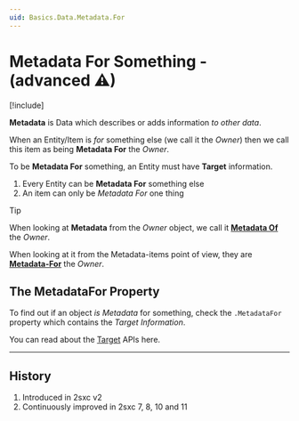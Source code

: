 ```yaml
---
uid: Basics.Data.Metadata.For
---
```


# Metadata For Something - (advanced ⚠)

[!include[](~/basics/stack/_shared-float-summary.md)]
<style>.context-box-summary .data-all { visibility: visible; } </style>

**Metadata** is Data which describes or adds information _to other data_. 

When an Entity/Item is _for_ something else (we call it the _Owner_) then we call this item as being **Metadata For** the _Owner_.

To be **Metadata For** something, an Entity must have **Target** information. 

1. Every Entity can be **Metadata For** something else
1. An item can only be _Metadata For_ one thing

> [!TIP]
> When looking at **Metadata** from the _Owner_ object, we call it **[Metadata Of](xref:Basics.Data.Metadata.For)** the _Owner_. 
> 
> When looking at it from the Metadata-items point of view, they are **[Metadata-For](xref:Basics.Data.Metadata.For)** the _Owner_.

## The MetadataFor Property

To find out if an object _is Metadata_ for something, check the `.MetadataFor` property which contains the _Target Information_. 

You can read about the [Target](xref:ToSic.Eav.Metadata.ITarget) APIs here.

---

## History

1. Introduced in 2sxc v2
1. Continuously improved in 2sxc 7, 8, 10 and 11